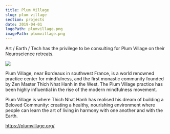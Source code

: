 ```yaml
---
title: Plum Village
slug: plum village
section: projects
date: 2019-04-01
logoPath: plumvillage.png
imagePath: plumvillage.png
---
```


Art / Earth / Tech has the privilege to be consulting for Plum Village on their Neuroscience retreats.

<img src="/images/plumvillage.png">

Plum Village, near Bordeaux in southwest France, is a world renowned practice center for mindfulness, and the first monastic community founded by Zen Master Thich Nhat Hanh in the West. The Plum Village practice has been highly influential in the rise of the modern mindfulness movement.

Plum Village is where Thich Nhat Hanh has realised his dream of building a Beloved Community: creating a healthy, nourishing environment where people can learn the art of living in harmony with one another and with the Earth.

https://plumvillage.org/
